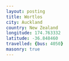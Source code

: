 ```yaml
---
layout: posting
title: Wortlos
city: Auckland
country: New Zealand
longitude: 174.763332
latitude: -36.848460
travelled: {bus: 4050}
masonry: true
---
```

